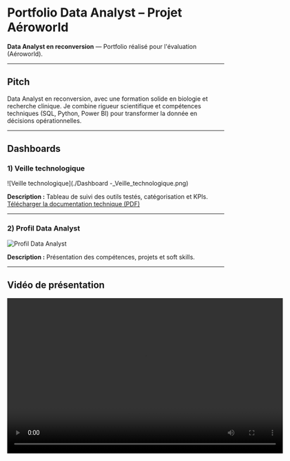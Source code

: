 # Portfolio Data Analyst – Projet Aéroworld

**Data Analyst en reconversion** — Portfolio réalisé pour l'évaluation (Aéroworld).

---

## Pitch
Data Analyst en reconversion, avec une formation solide en biologie et recherche clinique. Je combine rigueur scientifique et compétences techniques (SQL, Python, Power BI) pour transformer la donnée en décisions opérationnelles.

---

## Dashboards

### 1) Veille technologique
![Veille technologique](./Dashboard -_Veille_technologique.png)

**Description :** Tableau de suivi des outils testés, catégorisation et KPIs.  
[Télécharger la documentation technique (PDF)](./Documentation_technique_utilisateur.pdf)

---

### 2) Profil Data Analyst
![Profil Data Analyst](./Dashboard_Profil.png)

**Description :** Présentation des compétences, projets et soft skills.

---

## Vidéo de présentation

<video width="640" height="360" controls>
  <source src="./P13.mp4" type="video/mp4">
  Votre navigateur ne supporte pas la lecture vidéo.
</video>

